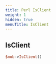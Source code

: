 ```yaml
---
title: Perl IsClient
weight: 1
hidden: true
menuTitle: IsClient
---
```

## IsClient
```perl
$mob->IsClient()
```